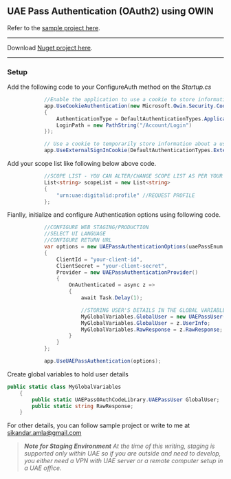 ## UAE Pass Authentication (OAuth2) using OWIN 

Refer to the [sample project here](https://github.com/sikandaramla/UAEPassOAuthCodeLibrary/blob/master/Demo/UAEPassOAuthDemo/Startup.cs).

***
Download [Nuget project here](https://www.nuget.org/packages/UAEPassOAuth/).

***
### Setup

Add the following code to your ConfigureAuth method on the *Startup.cs*
            
```csharp
            //Enable the application to use a cookie to store information for the signed in user
            app.UseCookieAuthentication(new Microsoft.Owin.Security.Cookies.CookieAuthenticationOptions
            {
                AuthenticationType = DefaultAuthenticationTypes.ApplicationCookie,
                LoginPath = new PathString("/Account/Login")
            });

            // Use a cookie to temporarily store information about a user logging in with a third party login provider
            app.UseExternalSignInCookie(DefaultAuthenticationTypes.ExternalCookie);
```
Add your scope list like following below above code.
```csharp
            //SCOPE LIST - YOU CAN ALTER/CHANGE SCOPE LIST AS PER YOUR REQUIREMENT
            List<string> scopeList = new List<string>
            {
                "urn:uae:digitalid:profile" //REQUEST PROFILE
            };
```
Fianlly, initialize and configure Authentication options using following code.
```csharp
            //CONFIGURE WEB STAGING/PRODUCTION
            //SELECT UI LANGUAGE
            //CONFIGURE RETURN URL
            var options = new UAEPassAuthenticationOptions(uaePassEnum.authenticationType.Staging, uaePassEnum.localeType.English, scopeList, "/account/uaepass")
            {
                ClientId = "your-client-id",
                ClientSecret = "your-client-secret",
                Provider = new UAEPassAuthenticationProvider()
                {
                    OnAuthenticated = async z =>
                    {
                        await Task.Delay(1);

                        //STORING USER'S DETAILS IN THE GLOBAL VARIABLE SO WE CAN ACCESS IT ACROSS THE APP
                        MyGlobalVariables.GlobalUser = new UAEPassUser();
                        MyGlobalVariables.GlobalUser = z.UserInfo;
                        MyGlobalVariables.RawResponse = z.RawResponse;
                    }
                }
            };

            app.UseUAEPassAuthentication(options);
```
Create global variables to hold user details
```csharp
public static class MyGlobalVariables
    {
        public static UAEPassOAuthCodeLibrary.UAEPassUser GlobalUser;
        public static string RawResponse;
    }
```
For other details, you can follow sample project or write to me at sikandar.amla@gmail.com

> _**Note for Staging Environment**_ _At the time of this writing, staging is supported only within UAE so if you are outside and need to develop, you either need a VPN with UAE server or a remote computer setup in a UAE office._

